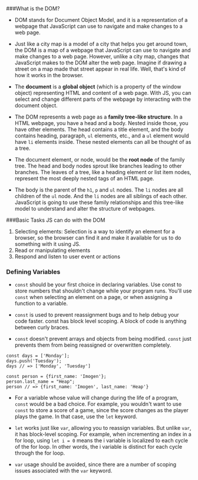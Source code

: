 ###What is the DOM?

- DOM stands for Document Object Model, and it is a representation of a webpage that JavaScript can use to navigate and make changes to a web page.

- Just like a city map is a model of a city that helps you get around town, the DOM is a map of a webpage that JavaScript can use to navigate and make changes to a web page. However, unlike a city map, changes that JavaScript makes to the DOM alter the web page. Imagine if drawing a street on a map made that street appear in real life. Well, that's kind of how it works in the browser.

- The **document** is a **global object** (which is a property of the window object) representing HTML and content of a web page. With JS, you can select and change different parts of the webpage by interacting with the document object.

- The DOM represents a web page as a **family tree-like structure**. In a HTML webpage, you have a head and a body. Nested inside those, you have other elements. The head contains a title element, and the body contains heading, paragraph, `ul` elements, etc., and a `ul` element would have `li` elements inside. These nested elements can all be thought of as a tree.

- The document element, or node, would be the **root node** of the family tree. The head and body nodes sprout like branches leading to other branches. The leaves of a tree, like a heading element or list item nodes, represent the most deeply nested tags of an HTML page.

- The body is the parent of the `h1`, `p` and `ul` nodes. The `li` nodes are all children of the `ul` node. And the `li` nodes are all siblings of each other. JavaScript is going to use these family relationships and this tree-like model to understand and alter the structure of webpages.


###Basic Tasks JS can do with the DOM
1. Selecting elements: Selection is a way to identify an element for a browser, so the browser can find it and make it available for us to do something with it using JS.
2. Read or manipulating elements
3. Respond and listen to user event or actions


### Defining Variables
- `const` should be your first choice in declaring variables. Use const to store numbers that shouldn't change while your program runs. You'll use `const` when selecting an element on a page, or when assigning a function to a variable.

- `const` is used to prevent reassignment bugs and to help debug your code faster. const has block level scoping. A block of code is anything between curly braces.

- `const` doesn't prevent arrays and objects from being modified. `const` just prevents them from being reassigned or overwritten completely.

```
const days = ['Monday'];
days.push('Tuesday');
days // => ['Monday', 'Tuesday']

const person = {first_name: 'Imogen'};
person.last_name = "Heap";
person // => {first_name: 'Imogen', last_name: 'Heap'}
```

- For a variable whose value will change during the life of a program, `const` would be a bad choice. For example, you wouldn't want to use `const` to store a score of a game, since the score changes as the player plays the game. In that case, use the `let` keyword.

- `let` works just like `var`, allowing you to reassign variables. But unlike `var`, it has block-level scoping. For example, when incrementing an index in a for loop, using `let i = 0` means the i variable is localized to each cycle of the for loop. In other words, the i variable is distinct for each cycle through the for loop.

- `var` usage should be avoided, since there are a number of scoping issues associated with the `var` keyword.
